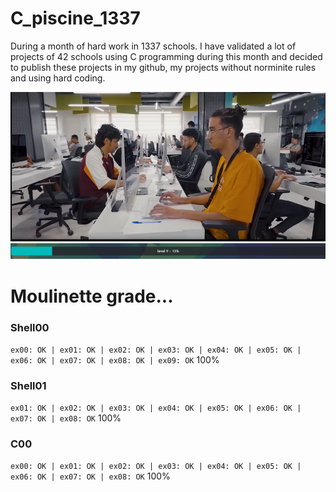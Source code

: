 # C_piscine_1337

During a month of hard work in 1337 schools. I have validated a lot of projects of 42 schools using C programming during this month and decided to publish these projects in my github, my projects without norminite rules and using hard coding.

<img src="https://github.com/wmBolles/C-piscine-1337/blob/main/images/Screenshot%202023-08-27%20120959.png">
<img src="https://github.com/wmBolles/C-piscine-1337/blob/main/images/Screenshot%202023-08-28%20210910.png">

# Moulinette grade...
### Shell00

``` ex00: OK | ex01: OK | ex02: OK | ex03: OK | ex04: OK | ex05: OK | ex06: OK | ex07: OK | ex08: OK | ex09: OK ``` 100%

### Shell01 

``` ex01: OK | ex02: OK | ex03: OK | ex04: OK | ex05: OK | ex06: OK | ex07: OK | ex08: OK ``` 100%

### C00

``` ex00: OK | ex01: OK | ex02: OK | ex03: OK | ex04: OK | ex05: OK | ex06: OK | ex07: OK | ex08: OK ``` 100%

